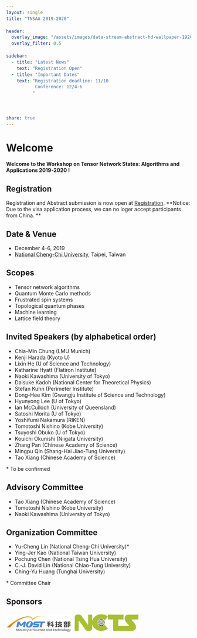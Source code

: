 ```yaml
---
layout: single
title: "TNSAA 2019-2020"

header:
  overlay_image: "/assets/images/data-stream-abstract-hd-wallpaper-1920x1080-2373.jpg"
  overlay_filter: 0.5

sidebar:
  - title: "Latest News"
    text: "Registration Open"
  - title: "Important Dates"
    text: "Registration deadline: 11/10
           Conference: 12/4-6
          "



share: true
---
```


# Welcome

**Welcome to the Workshop on Tensor Network States: Algorithms and Applications 2019-2020 !**

## Registration

  Registration and Abstract submission is now open at [Registration](/registration/).
  **Notice: Due to the visa application process, we can no loger accept participants from China. **

## Date & Venue
* December 4-6, 2019
* [National Cheng-Chi University](/venue/), Taipei, Taiwan

## Scopes

  * Tensor network algorithms
  * Quantum Monte Carlo methods
  * Frustrated spin systems
  * Topological quantum phases
  * Machine learning
  * Lattice field theory

## Invited Speakers (by alphabetical order)
  *  Chia-Min Chung (LMU Munich)
  *  Kenji Harada (Kyoto U)
  *  Lixin He (U of Science and Technology)
  *  Katharine Hyatt (Flatiron Institute) 
  *  Naoki Kawashima (University of Tokyo)
  *  Daisuke Kadoh (National Center for Theoretical Physics)
  *  Stefan Kuhn (Perimeter Institute)
  *  Dong-Hee Kim (Gwangju Institute of Science and Technology)
  *  Hyunyong Lee (U of Tokyo)
  *  Ian McCulloch (University of Queensland)
  *  Satoshi Morita (U of Tokyo)
  *  Yoshifumi Nakamura (RIKEN)    
  *  Tomotoshi Nishino (Kobe University)
  *  Tsuyoshi Obuko (U of Tokyo)
  *  Kouichi Okunishi (Niigata University)
  *  Zhang Pan (Chinese Academy of Science)
  *  Mingpu Qin (Shang-Hai Jiao-Tung University)
  *  Tao Xiang (Chinese Academy of Science)

  \* To be confirmed

## Advisory Committee

  * Tao Xiang (Chinese Academy of Science)   
  * Tomotoshi Nishino (Kobe University)
  * Naoki Kawashima (University of Tokyo)


## Organization Committee

  * Yu-Cheng Lin (National Cheng-Chi University)\*
  * Ying-Jer Kao (National Taiwan University)
  * Pochung Chen (National Tsing Hua University)
  * C.-J. David Lin (National Chiao-Tung University)
  * Ching-Yu Huang (Tunghai University)

  \*  Committee Chair

## Sponsors
 <img src="/assets/images/most.jpg" alt="MOST" width="180"  >  

 <img src="/assets/images/ncts.jpg" alt="NCTS" width="180"  >

